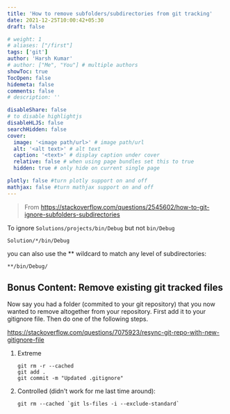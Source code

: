 ```yaml
---
title: 'How to remove subfolders/subdirectories from git tracking'
date: 2021-12-25T10:00:42+05:30
draft: false

# weight: 1
# aliases: ["/first"]
tags: ['git']
author: 'Harsh Kumar'
# author: ["Me", "You"] # multiple authors
showToc: true
TocOpen: false
hidemeta: false
comments: false
# description: ''

disableShare: false
# to disable highlightjs
disableHLJS: false
searchHidden: false
cover:
  image: '<image path/url>' # image path/url
  alt: '<alt text>' # alt text
  caption: '<text>' # display caption under cover
  relative: false # when using page bundles set this to true
  hidden: true # only hide on current single page

plotly: false #turn plotly support on and off
mathjax: false #turn mathjax support on and off
---
```


> From <https://stackoverflow.com/questions/2545602/how-to-git-ignore-subfolders-subdirectories>

To ignore `Solutions/projects/bin/Debug` but not `bin/Debug`

```gitignore
Solution/*/bin/Debug
```

you can also use the \*\* wildcard to match any level of subdirectories:

```
**/bin/Debug/
```

## Bonus Content: Remove existing git tracked files

Now say you had a folder (commited to your git repository) that you now wanted to remove altogether from your repository. First add it to your gitignore file. Then do one of the following steps.

<https://stackoverflow.com/questions/7075923/resync-git-repo-with-new-gitignore-file>

1. Extreme

   ```
   git rm -r --cached
   git add .
   git commit -m "Updated .gitignore"
   ```

2. Controlled (didn't work for me last time around):
   ```
   git rm --cached `git ls-files -i --exclude-standard`
   ```
